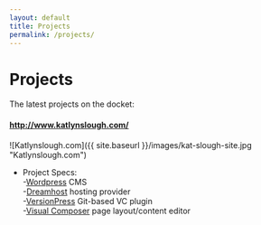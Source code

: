 ```yaml
---
layout: default
title: Projects
permalink: /projects/
---
```

# Projects

The latest projects on the docket:

#### <http://www.katlynslough.com/>

![Katlynslough.com]({{ site.baseurl }}/images/kat-slough-site.jpg "Katlynslough.com")

* Project Specs:  
-[Wordpress][wordpress-cms] CMS  
-[Dreamhost][dream-host] hosting provider  
-[VersionPress][version-press] Git-based VC plugin  
-[Visual Composer][visual-composer] page layout/content editor  

[version-press]: https://versionpress.com/open-source/
[dream-host]: https://www.dreamhost.com/
[wordpress-cms]: https://wordpress.org/
[visual-composer]: https://visualcomposer.com/

